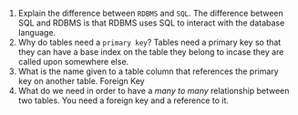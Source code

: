 1. Explain the difference between `RDBMS` and `SQL`.
The difference between SQL and RDBMS is that RDBMS uses SQL to interact with the database language.
1. Why do tables need a `primary key`?
Tables need a primary key so that they can have a base index on the table they belong to incase they are called upon
somewhere else.
1. What is the name given to a table column that references the primary key on another table.
Foreign Key
1. What do we need in order to have a _many to many_ relationship between two tables.
You need a foreign key and a reference to it.